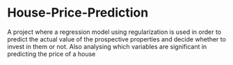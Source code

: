 # House-Price-Prediction
 A project where a regression model using regularization is used in order to predict the actual value of the prospective properties and decide whether to invest in them or not. Also analysing which variables are significant in predicting the price of a house
